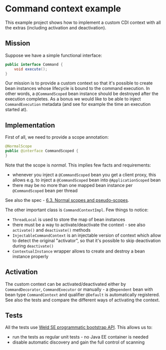 # Command context example

This example project shows how to implement a custom CDI context with all the extras (including activation and deactivation).

## Mission

Suppose we have a simple functional interface:

```java
public interface Command {
    void execute();
}
```
Our mission is to provide a custom context so that it's possible to create bean instances whose lifecycle is bound to the command execution.
In other words, a `@CommandScoped` bean instance should be destroyed after the execution completes.
As a bonus we would like to be able to inject `CommandExecution` metadata (and see for example the time an execution started at).

## Implementation

First of all, we need to provide a scope annotation:

```java
@NormalScope
public @interface CommandScoped {
}
```

Note that the scope is _normal_.
This implies few facts and requirements:

* whenever you inject a `@CommandScoped` bean you get a client proxy, this allows e.g. to inject a `@CommandScoped` bean into `@ApplicationScoped` bean
* there may be no more than one mapped bean instance per `@CommandScoped` bean per thread

See also the spec - [6.3. Normal scopes and pseudo-scopes](http://docs.jboss.org/cdi/spec/1.2/cdi-spec.html#normal_scope).

The other important class is `CommandContextImpl`.
Few things to notice:

* `ThreadLocal` is used to store the map of bean instances
* there must be a way to activate/deactivate the context - see also `activate()` and `deactivate()` methods
* `InjectableCommandContext` is an injectable version of context which allow to detect the original "activator", so that it's possible to skip deactivation during `deactivate()`
* `ContextualInstance` wrapper allows to create and destroy a bean instance properly


## Activation

The custom context can be activated/deactivated either by `CommandDecorator`, `CommandExecutor` or manually - a `@Dependent` bean with bean type `CommandContext` and qualifier `@Default` is automatically registered.
See also the tests and compare the different ways of activating the context.

## Tests

All the tests use [Weld SE programmatic bootstrap API](http://docs.jboss.org/weld/reference/latest/en-US/html/environments.html#_bootstrapping_cdi_se).
This allows us to:
* run the tests as regular unit tests - no Java EE container is needed
* disable automatic discovery and gain the full control of scanning